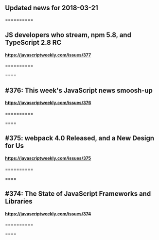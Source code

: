 ## Updated news for 2018-03-21 

==========
## JS developers who stream, npm 5.8, and TypeScript 2.8 RC
#### https://javascriptweekly.com/issues/377

==========

====
## #376: This week's JavaScript news smoosh-up
#### https://javascriptweekly.com/issues/376

==========

====
## #375: webpack 4.0 Released, and a New Design for Us
#### https://javascriptweekly.com/issues/375

==========

====
## #374: The State of JavaScript Frameworks and Libraries
#### https://javascriptweekly.com/issues/374

==========

====
